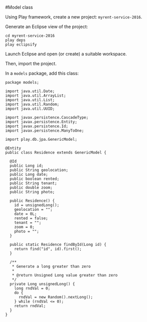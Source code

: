 #Model class

Using Play framework, create a new project: `myrent-service-2016`.

Generate an Eclipse view of the project:

```
cd myrent-service-2016
play deps
play eclipsify
```

Launch Eclipse and open (or create) a suitable workspace. 

Then, import the project.

In a `models` package, add this class:

```
package models;

import java.util.Date;
import java.util.ArrayList;
import java.util.List;
import java.util.Random;
import java.util.UUID;

import javax.persistence.CascadeType;
import javax.persistence.Entity;
import javax.persistence.Id;
import javax.persistence.ManyToOne;

import play.db.jpa.GenericModel;

@Entity
public class Residence extends GenericModel {

  @Id
  public Long id;
  public String geolocation;
  public Long date;
  public boolean rented;
  public String tenant;
  public double zoom;
  public String photo;

  public Residence() {
    id = unsignedLong();
    geolocation = "";
    date = 0L;
    rented = false;
    tenant = "";
    zoom = 0;
    photo = "";
  }

  public static Residence findById(Long id) {
    return find("id", id).first();
  }

  /**
   * Generate a long greater than zero
   * 
   * @return Unsigned Long value greater than zero
   */
  private Long unsignedLong() {
    long rndVal = 0;
    do {
      rndVal = new Random().nextLong();
    } while (rndVal <= 0);
    return rndVal;
  }
}

```